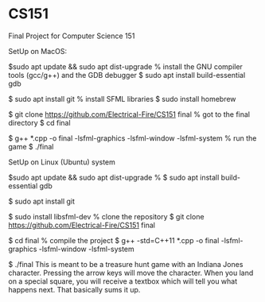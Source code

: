 # CS151
Final Project for Computer Science 151
 
SetUp on MacOS:
<!-- open the terminal -->
<!-- update the Ubuntu package lists -->
$sudo apt update && sudo apt dist-upgrade
% install the GNU compiler tools (gcc/g++) and the GDB debugger
$ sudo apt install build-essential gdb
<!-- now install git -->
$ sudo apt install git
% install SFML libraries
$ sudo install homebrew
<!-- clone the repository -->
$ git clone https://github.com/Electrical-Fire/CS151 final
% got to the final directory
$ cd final
<!-- compile the project: -->
$ g++ *.cpp -o final -lsfml-graphics -lsfml-window -lsfml-system
% run the game
$ ./final


SetUp on Linux (Ubuntu) system
<!-- % open the terminal -->
<!-- % update the Ubuntu package lists -->
$sudo apt update && sudo apt dist-upgrade
% <!-- install the GNU compiler tools (gcc/g++) and the GDB debugger -->
$ sudo apt install build-essential gdb
<!-- % now install git -->
$ sudo apt install git
<!-- install SFML libraries -->
$ sudo install libsfml-dev
% clone the repository
$ git clone https://github.com/Electrical-Fire/CS151 final
<!-- got to the final directory -->
$ cd final
% compile the project
$ g++ -std=C++11 *.cpp -o final -lsfml-graphics -lsfml-window -lsfml-system
<!-- run the game -->
$ ./final
This is meant to be a treasure hunt game with an Indiana Jones character. Pressing the arrow keys will move 
the character. When you land on a special square, you will receive a textbox which will tell you what 
happens next. That basically sums it up.



